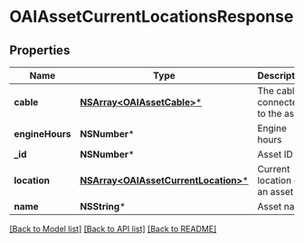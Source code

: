 # OAIAssetCurrentLocationsResponse

## Properties
Name | Type | Description | Notes
------------ | ------------- | ------------- | -------------
**cable** | [**NSArray&lt;OAIAssetCable&gt;***](OAIAssetCable.md) | The cable connected to the asset | [optional] 
**engineHours** | **NSNumber*** | Engine hours | [optional] 
**_id** | **NSNumber*** | Asset ID | 
**location** | [**NSArray&lt;OAIAssetCurrentLocation&gt;***](OAIAssetCurrentLocation.md) | Current location of an asset | [optional] 
**name** | **NSString*** | Asset name | [optional] 

[[Back to Model list]](../README.md#documentation-for-models) [[Back to API list]](../README.md#documentation-for-api-endpoints) [[Back to README]](../README.md)


